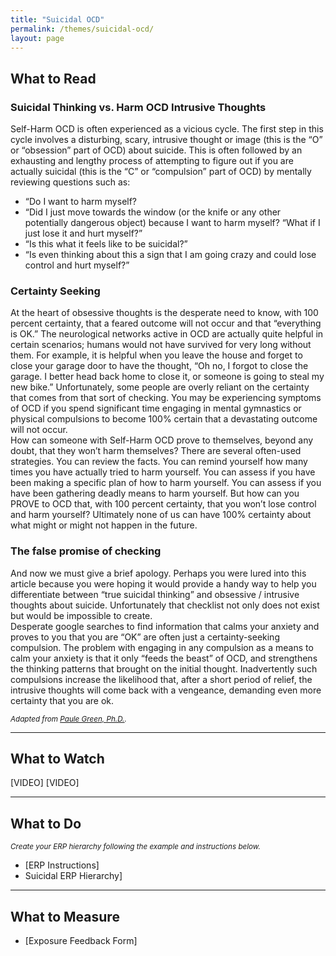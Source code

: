 ```yaml
---
title: "Suicidal OCD"
permalink: /themes/suicidal-ocd/
layout: page
---
```

## What to Read
### Suicidal Thinking vs. Harm OCD Intrusive Thoughts
Self-Harm OCD is often experienced as a vicious cycle. The first step in this cycle involves a disturbing, scary, intrusive thought or image (this is the “O” or “obsession” part of OCD) about suicide. This is often followed by an exhausting and lengthy process of attempting to figure out if you are actually suicidal (this is the “C” or “compulsion” part of OCD) by mentally reviewing questions such as:
- “Do I want to harm myself?
- “Did I just move towards the window (or the knife or any other potentially dangerous object) because I want to harm myself?   “What if I just lose it and hurt myself?”
- “Is this what it feels like to be suicidal?”
- “Is even thinking about this a sign that I am going crazy and could lose control and hurt myself?”

### Certainty Seeking
At the heart of obsessive thoughts is the desperate need to know, with 100 percent certainty, that a feared outcome will not occur and that “everything is OK.” The neurological networks active in OCD are actually quite helpful in certain scenarios; humans would not have survived for very long without them.  For example, it is helpful when you leave the house and forget to close your garage door to have the thought, “Oh no, I forgot to close the garage. I better head back home to close it, or someone is going to steal my new bike.” Unfortunately, some people are overly reliant on the certainty that comes from that sort of checking. You may be experiencing symptoms of OCD if you spend significant time engaging in mental gymnastics or physical compulsions to become 100% certain that a devastating outcome will not occur.
<br/>How can someone with Self-Harm OCD prove to themselves, beyond any doubt, that they won’t harm themselves?  There are several often-used strategies. You can review the facts. You can remind yourself how many times you have actually tried to harm yourself.  You can assess if you have been making a specific plan of how to harm yourself. You can assess if you have been gathering deadly means to harm yourself.  But how can you PROVE to OCD that, with 100 percent certainty, that you won’t lose control and harm yourself? Ultimately none of us can have 100% certainty about what might or might not happen in the future.

### The false promise of checking
And now we must give a brief apology. Perhaps you were lured into this article because you were hoping it would provide a handy way to help you differentiate between “true suicidal thinking” and obsessive / intrusive thoughts about suicide. Unfortunately that checklist not only does not exist but would be impossible to create. 
<br/>Desperate google searches to find information that calms your anxiety and proves to you that you are “OK” are often just a certainty-seeking compulsion. The problem with engaging in any compulsion as a means to calm your anxiety is that it only “feeds the beast” of OCD, and strengthens the thinking patterns that brought on the initial thought. Inadvertently such compulsions increase the likelihood that, after a short period of relief, the intrusive thoughts will come back with a vengeance, demanding even more certainty that you are ok.

<sup>*Adapted from <ins>[Paule Green, Ph.D.](https://adaa.org/learn-from-us/from-the-experts/blog-posts/consumer/suicidal-thinking-vs-harm-ocd-intrusive-thoughts)</ins>.*</sup>

- - - -

## What to Watch

[VIDEO]  [VIDEO]

- - - -

## What to Do
<sup>*Create your ERP hierarchy following the example and instructions below.*</sup>

- [ERP Instructions] 
- Suicidal ERP Hierarchy]

- - - -

## What to Measure

- [Exposure Feedback Form]
